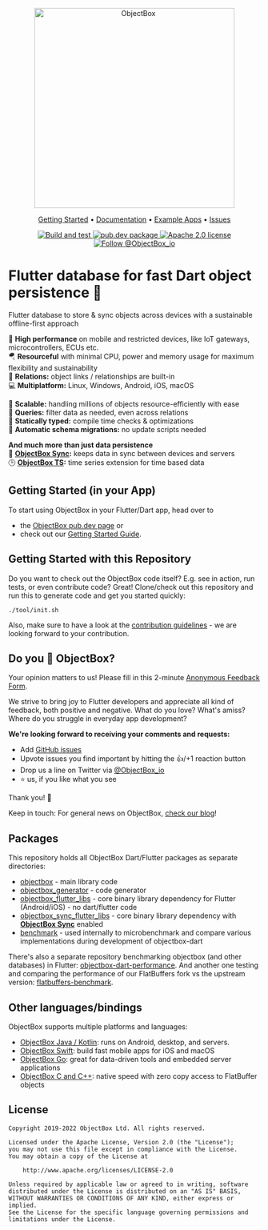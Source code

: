 <p align="center">
  <img src="https://raw.githubusercontent.com/objectbox/objectbox-dart/main/.github/logo.png" alt="ObjectBox" width="400px">
</p>

<p align="center">
  <a href="https://docs.objectbox.io/getting-started">Getting Started</a> •
  <a href="https://docs.objectbox.io">Documentation</a> •
  <a href="https://github.com/objectbox/objectbox-dart/tree/main/objectbox/example">Example Apps</a> •
  <a href="https://github.com/objectbox/objectbox-dart/issues">Issues</a>
</p>

<p align="center">
  <a href="https://github.com/objectbox/objectbox-dart/actions/workflows/dart.yml">
    <img src="https://github.com/objectbox/objectbox-dart/actions/workflows/dart.yml/badge.svg" alt="Build and test">
  </a>
  <a href="https://pub.dev/packages/objectbox">
    <img src="https://img.shields.io/pub/v/objectbox.svg?label=pub.dev&logo=dart" alt="pub.dev package">
  </a>
  <a href="https://github.com/objectbox/objectbox-dart/blob/main/LICENSE">
    <img src="https://img.shields.io/github/license/objectbox/objectbox-dart?logo=apache" alt="Apache 2.0 license">
  </a>
  <a href="https://twitter.com/ObjectBox_io">
    <img src="https://img.shields.io/twitter/follow/ObjectBox_io?style=flat&logo=twitter" alt="Follow @ObjectBox_io">
  </a>
</p>

# Flutter database for fast Dart object persistence 💙

Flutter database to store & sync objects across devices with a sustainable offline-first approach

🏁 **High performance** on mobile and restricted devices, like IoT gateways, microcontrollers, ECUs etc.\
🪂 **Resourceful** with minimal CPU, power and memory usage for maximum flexibility and sustainability\
🔗 **Relations:** object links / relationships are built-in\
💻 **Multiplatform:** Linux, Windows, Android, iOS, macOS

🌱 **Scalable:** handling millions of objects resource-efficiently with ease\
💐 **Queries:** filter data as needed, even across relations\
🦮 **Statically typed:** compile time checks & optimizations\
📃 **Automatic schema migrations:** no update scripts needed

**And much more than just data persistence**\
👥 **[ObjectBox Sync](https://objectbox.io/sync/):** keeps data in sync between devices and servers\
🕒 **[ObjectBox TS](https://objectbox.io/time-series-database/):** time series extension for time based data

## Getting Started (in your App)

To start using ObjectBox in your Flutter/Dart app, head over to

* the [ObjectBox pub.dev page](https://pub.dev/packages/objectbox) or
* check out our [Getting Started Guide](https://docs.objectbox.io/getting-started).

## Getting Started with this Repository 

Do you want to check out the ObjectBox code itself? E.g. see in action, run tests, or even contribute code?
Great! Clone/check out this repository and run this to generate code and get you started quickly:

    ./tool/init.sh

Also, make sure to have a look at the [contribution guidelines](CONTRIBUTING.md) - we are looking forward to your contribution.

## Do you 💙 ObjectBox?
Your opinion matters to us! Please fill in this 2-minute [Anonymous Feedback Form](https://forms.gle/LvVjN6jfFHuivxZX6).

We strive to bring joy to Flutter developers and appreciate all kind of feedback, both positive and negative.
What do you love? What's amiss? Where do you struggle in everyday app development?

**We're looking forward to receiving your comments and requests:**

- Add [GitHub issues](https://github.com/objectbox/objectbox-dart/issues) 
- Upvote issues you find important by hitting the 👍/+1 reaction button
- Drop us a line on Twitter via [@ObjectBox_io](https://twitter.com/ObjectBox_io/)
- ⭐ us, if you like what you see 

Thank you! 🙏

Keep in touch: For general news on ObjectBox, [check our blog](https://objectbox.io/blog)!

## Packages

This repository holds all ObjectBox Dart/Flutter packages as separate directories:

* [objectbox](objectbox) - main library code
* [objectbox_generator](generator) - code generator
* [objectbox_flutter_libs](flutter_libs) - core binary library dependency for Flutter (Android/iOS) - no dart/flutter code
* [objectbox_sync_flutter_libs](sync_flutter_libs) - core binary library dependency with [**ObjectBox Sync**](https://objectbox.io/sync/) enabled
* [benchmark](benchmark) - used internally to microbenchmark and compare various implementations during development of objectbox-dart

There's also a separate repository benchmarking objectbox (and other databases) in Flutter: 
[objectbox-dart-performance](https://github.com/objectbox/objectbox-dart-performance). And another one testing and 
comparing the performance of our FlatBuffers fork vs the upstream version: [flatbuffers-benchmark](https://github.com/objectbox/flatbuffers-benchmark).

## Other languages/bindings

ObjectBox supports multiple platforms and languages: 

* [ObjectBox Java / Kotlin](https://github.com/objectbox/objectbox-java): runs on Android, desktop, and servers.
* [ObjectBox Swift](https://github.com/objectbox/objectbox-swift): build fast mobile apps for iOS and macOS 
* [ObjectBox Go](https://github.com/objectbox/objectbox-go): great for data-driven tools and embedded server applications 
* [ObjectBox C and C++](https://github.com/objectbox/objectbox-c): native speed with zero copy access to FlatBuffer objects


## License

```text
Copyright 2019-2022 ObjectBox Ltd. All rights reserved.

Licensed under the Apache License, Version 2.0 (the "License");
you may not use this file except in compliance with the License.
You may obtain a copy of the License at

    http://www.apache.org/licenses/LICENSE-2.0

Unless required by applicable law or agreed to in writing, software
distributed under the License is distributed on an "AS IS" BASIS,
WITHOUT WARRANTIES OR CONDITIONS OF ANY KIND, either express or implied.
See the License for the specific language governing permissions and
limitations under the License.
```
